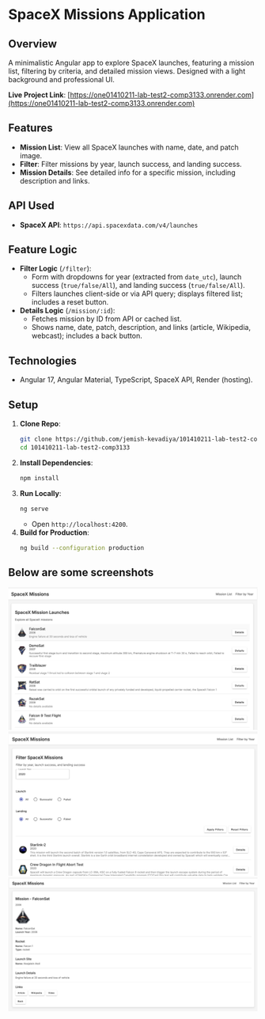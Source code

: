 # SpaceX Missions Application

## Overview
A minimalistic Angular app to explore SpaceX launches, featuring a mission list, filtering by criteria, and detailed mission views. Designed with a light background and professional UI.

**Live Project Link**: [https://one01410211-lab-test2-comp3133.onrender.com](https://one01410211-lab-test2-comp3133.onrender.com)

## Features
- **Mission List**: View all SpaceX launches with name, date, and patch image.
- **Filter**: Filter missions by year, launch success, and landing success.
- **Mission Details**: See detailed info for a specific mission, including description and links.

## API Used
- **SpaceX API**: `https://api.spacexdata.com/v4/launches`
  
## Feature Logic
- **Filter Logic** (`/filter`):
  - Form with dropdowns for year (extracted from `date_utc`), launch success (`true/false/All`), and landing success (`true/false/All`).
  - Filters launches client-side or via API query; displays filtered list; includes a reset button.
- **Details Logic** (`/mission/:id`):
  - Fetches mission by ID from API or cached list.
  - Shows name, date, patch, description, and links (article, Wikipedia, webcast); includes a back button.

## Technologies
- Angular 17, Angular Material, TypeScript, SpaceX API, Render (hosting).

## Setup
1. **Clone Repo**:
   ```bash
   git clone https://github.com/jemish-kevadiya/101410211-lab-test2-comp3133.git
   cd 101410211-lab-test2-comp3133
   ```
2. **Install Dependencies**:
   ```bash
   npm install
   ```
3. **Run Locally**:
   ```bash
   ng serve
   ```
   - Open `http://localhost:4200`.
4. **Build for Production**:
   ```bash
   ng build --configuration production
   ```

## Below are some screenshots

![Main page](public/images/ss-1-comp3133.png)
![Filter page](public/images/ss-2-comp3133.png)
![Details page](public/images/ss-3-comp3133.png)
